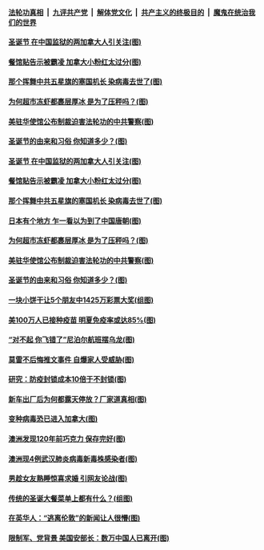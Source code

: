 

####  [法轮功真相](../../../../basic/blob/master/README.md?t=12261431) &nbsp;|&nbsp; [九评共产党](../../../../9ping.md/blob/master/README.md?t=12261431) &nbsp;|&nbsp; [解体党文化](../../../../jtdwh.md/blob/master/README.md?t=12261431)  &nbsp;|&nbsp; [共产主义的终极目的](../../../../gczydzjmd.md/blob/master/README.md?t=12261431) &nbsp;|&nbsp; [魔鬼在统治我们的世界](../../../../mgztzwmdsj.md/blob/master/README.md?t=12261431) 

#### [圣诞节 在中国监狱的两加拿大人引关注(图)](../pages/p3/957063.md?t=12261431) 

#### [餐馆贴告示被霸凌 加拿大小粉红太过分(图)](../pages/p3/957060.md?t=12261431) 

#### [那个挥舞中共五星旗的塞国机长 染病毒去世了(图)](../pages/p3/957044.md?t=12261431) 

#### [为何超市冻虾都裹层厚冰 是为了压秤吗？(图)](../pages/p3/956609.md?t=12261431) 

#### [美驻华使馆公布制裁迫害法轮功的中共警察(图)](../pages/p3/956983.md?t=12261431) 

#### [圣诞节的由来和习俗 你知道多少？(图)](../pages/p3/956318.md?t=12261431) 

#### [圣诞节 在中国监狱的两加拿大人引关注(图)](../pages/p3/957063.md?t=12261431) 

#### [餐馆贴告示被霸凌 加拿大小粉红太过分(图)](../pages/p3/957060.md?t=12261431) 

#### [那个挥舞中共五星旗的塞国机长 染病毒去世了(图)](../pages/p3/957044.md?t=12261431) 

#### [日本有个地方 乍一看以为到了中国唐朝(图)](../pages/p3/956949.md?t=12261431) 

#### [为何超市冻虾都裹层厚冰 是为了压秤吗？(图)](../pages/p3/956609.md?t=12261431) 

#### [美驻华使馆公布制裁迫害法轮功的中共警察(图)](../pages/p3/956983.md?t=12261431) 

#### [圣诞节的由来和习俗 你知道多少？(图)](../pages/p3/956318.md?t=12261431) 

#### [一块小饼干让5个朋友中1425万彩票大奖(组图)](../pages/p3/956988.md?t=12261431) 

#### [美100万人已接种疫苗 明夏免疫率或达85%(图)](../pages/p3/956951.md?t=12261431) 

#### [“对不起 你飞错了”尼泊尔航班摆乌龙(图)](../pages/p3/956926.md?t=12261431) 

#### [莫雷不后悔推文事件 自爆家人受威胁(图)](../pages/p3/956944.md?t=12261431) 

#### [研究：防疫封锁成本10倍于不封锁(图)](../pages/p3/956940.md?t=12261431) 

#### [新车出厂后为何都露天停放？厂家道真相(图)](../pages/p3/956923.md?t=12261431) 

#### [变种病毒恐已进入加拿大(图)](../pages/p3/956859.md?t=12261431) 

#### [澳洲发现120年前巧克力 保存完好(图)](../pages/p3/956847.md?t=12261431) 

#### [澳洲现4例武汉肺炎病毒新毒株感染者(图)](../pages/p3/956828.md?t=12261431) 

#### [男趁女友熟睡惊喜求婚 引网友论战(图)](../pages/p3/956815.md?t=12261431) 

#### [传统的圣诞大餐菜单上都有什么？(组图)](../pages/p3/956793.md?t=12261431) 

#### [在英华人：“逃离伦敦”的新闻让人很懵(图)](../pages/p3/956789.md?t=12261431) 

#### [限制军、党背景 美国安部长：数万中国人已离开(图)](../pages/p3/956727.md?t=12261431) 

